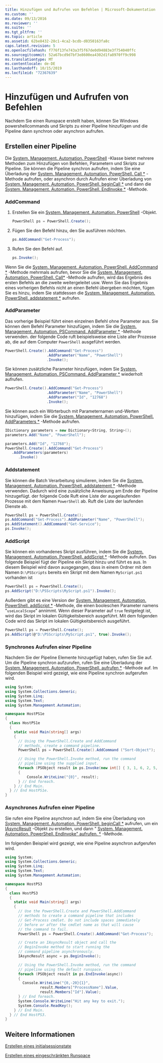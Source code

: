 ```yaml
---
title: Hinzufügen und Aufrufen von Befehlen | Microsoft-Dokumentation
ms.custom: ''
ms.date: 09/13/2016
ms.reviewer: ''
ms.suite: ''
ms.tgt_pltfrm: ''
ms.topic: article
ms.assetid: 62be8432-28c1-4ca2-bcdb-d0350163fa8c
caps.latest.revision: 5
ms.openlocfilehash: f776f13fe743a3f5f67de0d94883e3f754040ffc
ms.sourcegitcommit: 52a67bcd9d7bf3e8600ea4302d1fa8970ff9c998
ms.translationtype: MT
ms.contentlocale: de-DE
ms.lasthandoff: 10/15/2019
ms.locfileid: "72367639"
---
```

# <a name="adding-and-invoking-commands"></a>Hinzufügen und Aufrufen von Befehlen

Nachdem Sie einen Runspace erstellt haben, können Sie Windows powershellcommands und Skripts zu einer Pipeline hinzufügen und die Pipeline dann synchron oder asynchron aufrufen.

## <a name="creating-a-pipeline"></a>Erstellen einer Pipeline

 Die [System. Management. Automation. PowerShell](/dotnet/api/system.management.automation.powershell) -Klasse bietet mehrere Methoden zum Hinzufügen von Befehlen, Parametern und Skripts zur Pipeline. Sie können die Pipeline synchron aufrufen, indem Sie eine Überladung der [System. Management. Automation. PowerShell. Call *](/dotnet/api/System.Management.Automation.PowerShell.Invoke) -Methode aufrufen, oder asynchron durch Aufrufen einer Überladung von [System. Management. Automation. PowerShell. beginCall *](/dotnet/api/System.Management.Automation.PowerShell.BeginInvoke) und dann die [System. Management. Automation. PowerShell. EndInvoke *](/dotnet/api/System.Management.Automation.PowerShell.EndInvoke) -Methode.

### <a name="addcommand"></a>AddCommand

1. Erstellen Sie ein [System. Management. Automation. PowerShell](/dotnet/api/system.management.automation.powershell) -Objekt.

   ```csharp
   PowerShell ps = PowerShell.Create();
   ```

2. Fügen Sie den Befehl hinzu, den Sie ausführen möchten.

   ```csharp
   ps.AddCommand("Get-Process");
   ```

3. Rufen Sie den Befehl auf.

   ```csharp
   ps.Invoke();
   ```

 Wenn Sie die [System. Management. Automation. PowerShell. AddCommand *](/dotnet/api/System.Management.Automation.PowerShell.AddCommand) -Methode mehrmals aufrufen, bevor Sie die [System. Management. Automation. PowerShell. Call*](/dotnet/api/System.Management.Automation.PowerShell.Invoke) -Methode aufrufen, wird das Ergebnis des ersten Befehls an die zweite weitergeleitet usw. Wenn Sie das Ergebnis eines vorherigen Befehls nicht an einen Befehl übergeben möchten, fügen Sie es hinzu, indem Sie stattdessen die [System. Management. Automation. PowerShell. addstatement *](/dotnet/api/System.Management.Automation.PowerShell.AddStatement) aufrufen.

### <a name="addparameter"></a>AddParameter

 Das vorherige Beispiel führt einen einzelnen Befehl ohne Parameter aus. Sie können dem Befehl Parameter hinzufügen, indem Sie die [System. Management. Automation. PSCommand. AddParameter *](/dotnet/api/System.Management.Automation.PSCommand.AddParameter) -Methode verwenden. der folgende Code ruft beispielsweise eine Liste aller Prozesse ab, die auf dem Computer `PowerShell` ausgeführt werden.

```csharp
PowerShell.Create().AddCommand("Get-Process")
                   .AddParameter("Name", "PowerShell")
                   .Invoke();
```

 Sie können zusätzliche Parameter hinzufügen, indem Sie [System. Management. Automation. PSCommand. AddParameter *](/dotnet/api/System.Management.Automation.PSCommand.AddParameter) wiederholt aufrufen.

```csharp
PowerShell.Create().AddCommand("Get-Process")
                   .AddParameter("Name", "PowerShell")
                   .AddParameter("Id", "12768")
                   .Invoke();
```

 Sie können auch ein Wörterbuch mit Parameternamen und-Werten hinzufügen, indem Sie die [System. Management. Automation. PowerShell. AddParameters *](/dotnet/api/System.Management.Automation.PowerShell.AddParameters) -Methode aufrufen.

```csharp
IDictionary parameters = new Dictionary<String, String>();
parameters.Add("Name", "PowerShell");

parameters.Add("Id", "12768");
PowerShell.Create().AddCommand("Get-Process")
   .AddParameters(parameters)
      .Invoke()

```

### <a name="addstatement"></a>Addstatement

 Sie können die Batch Verarbeitung simulieren, indem Sie die [System. Management. Automation. PowerShell. addstatement *](/dotnet/api/System.Management.Automation.PowerShell.AddStatement) -Methode verwenden. Dadurch wird eine zusätzliche Anweisung am Ende der Pipeline hinzugefügt. der folgende Code Ruft eine Liste der ausgelaufenden Prozesse mit dem Namen `PowerShell` ab. Ruft die Liste der laufenden Dienste ab.

```csharp
PowerShell ps = PowerShell.Create();
ps.AddCommand("Get-Process").AddParameter("Name", "PowerShell");
ps.AddStatement().AddCommand("Get-Service");
ps.Invoke();
```

### <a name="addscript"></a>AddScript

 Sie können ein vorhandenes Skript ausführen, indem Sie die [System. Management. Automation. PowerShell. addScript *](/dotnet/api/System.Management.Automation.PowerShell.AddScript) -Methode aufrufen. Das folgende Beispiel fügt der Pipeline ein Skript hinzu und führt es aus. In diesem Beispiel wird davon ausgegangen, dass in einem Ordner mit dem Namen `D:\PSScripts` bereits ein Skript mit dem Namen `MyScript.ps1` vorhanden ist

```csharp
PowerShell ps = PowerShell.Create();
ps.AddScript("D:\PSScripts\MyScript.ps1").Invoke();
```

 Außerdem gibt es eine Version der [System. Management. Automation. PowerShell. addScript *](/dotnet/api/System.Management.Automation.PowerShell.AddScript) -Methode, die einen booleschen Parameter namens "`useLocalScope`" annimmt. Wenn dieser Parameter auf `true` festgelegt ist, wird das Skript im lokalen Gültigkeitsbereich ausgeführt. Mit dem folgenden Code wird das Skript im lokalen Gültigkeitsbereich ausgeführt.

```csharp
PowerShell ps = PowerShell.Create();
ps.AddScript(@"D:\PSScripts\MyScript.ps1", true).Invoke();
```

### <a name="invoking-a-pipeline-synchronously"></a>Synchrones Aufrufen einer Pipeline

 Nachdem Sie der Pipeline Elemente hinzugefügt haben, rufen Sie Sie auf. Um die Pipeline synchron aufzurufen, rufen Sie eine Überladung der [System. Management. Automation. PowerShell. aufrufen *](/dotnet/api/System.Management.Automation.PowerShell.Invoke) -Methode auf. Im folgenden Beispiel wird gezeigt, wie eine Pipeline synchron aufgerufen wird.

```csharp
using System;
using System.Collections.Generic;
using System.Linq;
using System.Text;
using System.Management.Automation;

namespace HostPS1e
{
  class HostPS1e
  {
    static void Main(string[] args)
    {
      // Using the PowerShell.Create and AddCommand
      // methods, create a command pipeline.
      PowerShell ps = PowerShell.Create().AddCommand ("Sort-Object");

      // Using the PowerShell.Invoke method, run the command
      // pipeline using the supplied input.
      foreach (PSObject result in ps.Invoke(new int[] { 3, 1, 6, 2, 5, 4 }))
      {
          Console.WriteLine("{0}", result);
      } // End foreach.
    } // End Main.
  } // End HostPS1e.
}
```

### <a name="invoking-a-pipeline-asynchronously"></a>Asynchrones Aufrufen einer Pipeline

 Sie rufen eine Pipeline asynchron auf, indem Sie eine Überladung von [System. Management. Automation. PowerShell. beginCall *](/dotnet/api/System.Management.Automation.PowerShell.BeginInvoke) aufrufen, um ein [IAsyncResult](https://msdn.microsoft.com/library/system.iasyncresult\(v=vs.110\).aspx) -Objekt zu erstellen, und dann " [System. Management. Automation. PowerShell. EndInvoke" aufrufen. *](/dotnet/api/System.Management.Automation.PowerShell.EndInvoke) -Methode.

 Im folgenden Beispiel wird gezeigt, wie eine Pipeline asynchron aufgerufen wird.

```csharp
using System;
using System.Collections.Generic;
using System.Linq;
using System.Text;
using System.Management.Automation;

namespace HostPS3
{
  class HostPS3
  {
    static void Main(string[] args)
    {
      // Use the PowerShell.Create and PowerShell.AddCommand
      // methods to create a command pipeline that includes
      // Get-Process cmdlet. Do not include spaces immediately
      // before or after the cmdlet name as that will cause
      // the command to fail.
      PowerShell ps = PowerShell.Create().AddCommand("Get-Process");

      // Create an IAsyncResult object and call the
      // BeginInvoke method to start running the
      // command pipeline asynchronously.
      IAsyncResult async = ps.BeginInvoke();

      // Using the PowerShell.Invoke method, run the command
      // pipeline using the default runspace.
      foreach (PSObject result in ps.EndInvoke(async))
      {
        Console.WriteLine("{0,-20}{1}",
                result.Members["ProcessName"].Value,
                result.Members["Id"].Value);
      } // End foreach.
      System.Console.WriteLine("Hit any key to exit.");
      System.Console.ReadKey();
    } // End Main.
  } // End HostPS3.
}
```

## <a name="see-also"></a>Weitere Informationen

 [Erstellen eines initialsessionstate](./creating-an-initialsessionstate.md)

 [Erstellen eines eingeschränkten Runspace](./creating-a-constrained-runspace.md)
